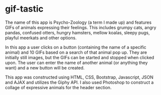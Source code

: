 # gif-tastic

The name of this app is Psycho-Zoology (a term I made up) and features GIFs of animals expressing their feelings. This includes grumpy cats, angry pandas, confused otters, hungry hamsters, mellow koalas, sleepy pugs, playful meerkats and other options.

In this app a user clicks on a button (containing the name of a specific animal) and 10 GIFs based on a search of that animal pop up. They are initially still images, but the GIFs can be started and stopped when clicked upon. The user can enter the name of another animal (or anything they want) and a new button will be created.

This app was constructed using HTML, CSS, Bootstrap, Javascript, JSON and AJAX and utilizes the Giphy API. I also used Photoshop to construct a collage of expressive animals for the header section.